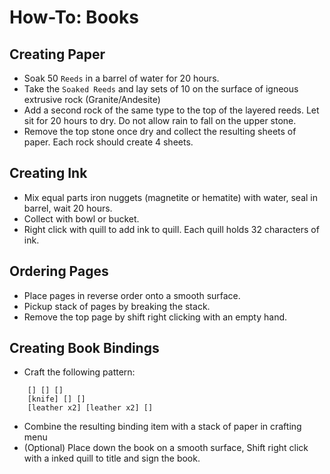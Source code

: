 # How-To: Books

## Creating Paper

* Soak 50 `Reeds` in a barrel of water for 20 hours.
* Take the `Soaked Reeds` and lay sets of 10 on the surface of igneous extrusive rock (Granite/Andesite)
* Add a second rock of the same type to the top of the layered reeds. Let sit for 20 hours to dry. Do not allow rain to fall on the upper stone.
* Remove the top stone once dry and collect the resulting sheets of paper. Each rock should create 4 sheets.

## Creating Ink

* Mix equal parts iron nuggets (magnetite or hematite) with water, seal in barrel, wait 20 hours.
* Collect with bowl or bucket.
* Right click with quill to add ink to quill. Each quill holds 32 characters of ink.

## Ordering Pages

* Place pages in reverse order onto a smooth surface.
* Pickup stack of pages by breaking the stack.
* Remove the top page by shift right clicking with an empty hand.

## Creating Book Bindings

* Craft the following pattern:

```plain
    [] [] []
    [knife] [] []
    [leather x2] [leather x2] []
```

* Combine the resulting binding item with a stack of paper in crafting menu
* (Optional) Place down the book on a smooth surface, Shift right click with a inked quill to title and sign the book.
